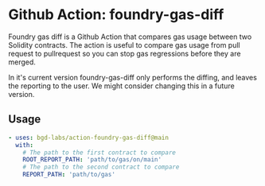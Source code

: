 # Github Action: foundry-gas-diff

Foundry gas diff is a Github Action that compares gas usage between two Solidity contracts.
The action is useful to compare gas usage from pull request to pullrequest so you can stop gas regressions before they are merged.

In it's current version foundry-gas-diff only performs the diffing, and leaves the reporting to the user.
We might consider changing this in a future version.

## Usage

```yaml
- uses: bgd-labs/action-foundry-gas-diff@main
  with:
    # The path to the first contract to compare
    ROOT_REPORT_PATH: 'path/to/gas/on/main'
    # The path to the second contract to compare
    REPORT_PATH: 'path/to/gas'
```
